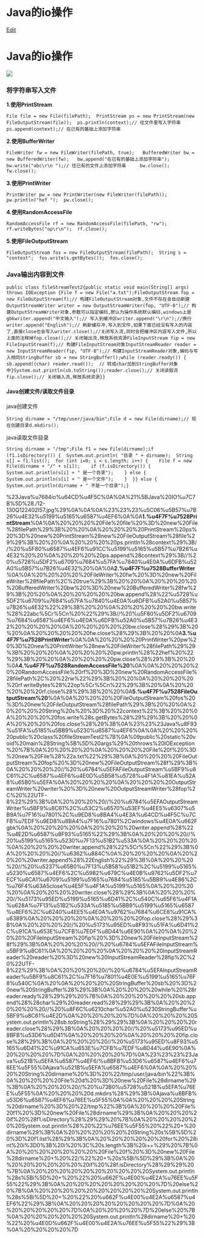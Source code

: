 # Java的io操作
[Edit](http://maxiang.io/#/?provider=evernote&amp;guid=44df7323-5179-4e59-bb32-9232fa0222b9&amp;notebook=%E6%8A%80%E6%9C%AF%E7%9F%A5%E8%AF%86) 

# Java的io操作

![](Java%E7%9A%84io%E6%93%8D%E4%BD%9C/12-130Q122402I57.jpg)
### 将字符串写入文件

**1.使用PrintStream**

```
File file = new File(filePath);  PrintStream ps = new PrintStream(new FileOutputStream(file));  ps.println(context);// 往文件里写入字符串  ps.append(context);// 在已有的基础上添加字符串
```

**2.使用BufferWriter**

```
FileWriter fw = new FileWriter(filePath, true);   BufferedWriter bw = new BufferedWriter(fw);   bw.append("在已有的基础上添加字符串");   bw.write("abc\r\n ");// 往已有的文件上添加字符串     bw.close();   fw.close();
```

**3.使用PrintWriter**

```
PrintWriter pw = new PrintWriter(new FileWriter(filePath));   pw.println("hef ");  pw.close();
```

**4.使用RandomAccessFile**

```
RandomAccessFile rf = new RandomAccessFile(filePath, "rw");   rf.writeBytes("op\r\n");  rf.close();
```

**5.使用FileOutputStream**

```
FileOutputStream fos = new FileOutputStream(filePath);  String s = "context";  fos.write(s.getBytes());  fos.close();
```

### Java输出内容到文件

```
public class fileStreamTest2{public static void main(String[] args) throws IOException {File f = new File("a.txt");FileOutputStream fop = new FileOutputStream(f);// 构建FileOutputStream对象,文件不存在会自动新建OutputStreamWriter writer = new OutputStreamWriter(fop, "UTF-8");// 构建OutputStreamWriter对象,参数可以指定编码,默认为操作系统默认编码,windows上是gbkwriter.append("中文输入");// 写入到缓冲区writer.append("\r\n");//换行writer.append("English");// 刷新缓存冲,写入到文件,如果下面已经没有写入的内容了,直接close也会写入writer.close();//关闭写入流,同时会把缓冲区内容写入文件,所以上面的注释掉fop.close();// 关闭输出流,释放系统资源FileInputStream fip = new FileInputStream(f);// 构建FileInputStream对象InputStreamReader reader = new InputStreamReader(fip, "UTF-8");// 构建InputStreamReader对象,编码与写入相同StringBuffer sb = new StringBuffer();while (reader.ready()) {  sb.append((char) reader.read());  // 转成char加到StringBuffer对象中}System.out.println(sb.toString());reader.close();// 关闭读取流fip.close();// 关闭输入流,释放系统资源}}
```

#### Java创建文件/读取文件目录

java创建文件

```
String dirname = "/tmp/user/java/bin";File d = new File(dirname);// 现在创建目录d.mkdirs();
```

java读取文件目录

```
String dirname = "/tmp";File f1 = new File(dirname);if (f1.isDirectory()) {  System.out.println( "目录 " + dirname);  String s[] = f1.list();  for (int i=0; i < s.length; i++) {    File f = new File(dirname + "/" + s[i]);    if (f.isDirectory()) {      System.out.println(s[i] + " 是一个目录");    } else {      System.out.println(s[i] + " 是一个文件");    }  }} else {  System.out.println(dirname + " 不是一个目录");}
```

%23Java%u7684io%u64CD%u4F5C%0A%0A%21%5BJava%20IO%u7C7B%5D%28./12-130Q122402I57.jpg%29%0A%0A%0A%23%23%23%u5C06%u5B57%u7B26%u4E32%u5199%u5165%u6587%u4EF6%0A%0A**1.%u4F7F%u7528PrintStream**%0A%0A%20%20%20%20File%20file%20%3D%20new%20File%28filePath%29%3B%20%20%0A%20%20%20%20PrintStream%20ps%20%3D%20new%20PrintStream%28new%20FileOutputStream%28file%29%29%3B%20%20%0A%20%20%20%20ps.println%28context%29%3B//%20%u5F80%u6587%u4EF6%u91CC%u5199%u5165%u5B57%u7B26%u4E32%20%20%0A%20%20%20%20ps.append%28context%29%3B//%20%u5728%u5DF2%u6709%u7684%u57FA%u7840%u4E0A%u6DFB%u52A0%u5B57%u7B26%u4E32%20%0A%0A**2.%u4F7F%u7528BufferWriter**%0A%0A%20%20%20%20%20FileWriter%20fw%20%3D%20new%20FileWriter%28filePath%2C%20true%29%3B%20%20%0A%20%20%20%20%20BufferedWriter%20bw%20%3D%20new%20BufferedWriter%28fw%29%3B%20%20%0A%20%20%20%20%20bw.append%28%22%u5728%u5DF2%u6709%u7684%u57FA%u7840%u4E0A%u6DFB%u52A0%u5B57%u7B26%u4E32%22%29%3B%20%20%0A%20%20%20%20%20bw.write%28%22abc%5Cr%5Cn%20%22%29%3B//%20%u5F80%u5DF2%u6709%u7684%u6587%u4EF6%u4E0A%u6DFB%u52A0%u5B57%u7B26%u4E32%20%20%20%20%0A%20%20%20%20%20bw.close%28%29%3B%20%20%0A%20%20%20%20%20fw.close%28%29%3B%20%20%0A**3.%u4F7F%u7528PrintWriter**%0A%0A%20%20%20%20PrintWriter%20pw%20%3D%20new%20PrintWriter%28new%20FileWriter%28filePath%29%29%3B%20%20%20%0A%20%20%20%20pw.println%28%22hef%20%22%29%3B%20%20%0A%20%20%20%20pw.close%28%29%3B%20%20%0A**4.%u4F7F%u7528RandomAccessFile%20**%0A%0A%20%20%20%20%20RandomAccessFile%20rf%20%3D%20new%20RandomAccessFile%28filePath%2C%20%22rw%22%29%3B%20%20%0A%20%20%20%20%20rf.writeBytes%28%22op%5Cr%5Cn%22%29%3B%20%0A%20%20%20%20%20rf.close%28%29%3B%20%20%0A**5.%u4F7F%u7528FileOutputStream%20**%0A%0A%20%20%20%20FileOutputStream%20fos%20%3D%20new%20FileOutputStream%28filePath%29%3B%20%20%0A%20%20%20%20String%20s%20%3D%20%22context%22%3B%20%20%0A%20%20%20%20fos.write%28s.getBytes%28%29%29%3B%20%20%0A%20%20%20%20fos.close%28%29%3B%0A%23%23%23Java%u8F93%u51FA%u5185%u5BB9%u5230%u6587%u4EF6%0A%0A%20%20%20%20public%20class%20fileStreamTest2%7B%0A%09public%20static%20void%20main%28String%5B%5D%20args%29%20throws%20IOException%20%7B%0A%20%20%20%20%0A%20%20%20%20File%20f%20%3D%20new%20File%28%22a.txt%22%29%3B%0A%20%20%20%20FileOutputStream%20fop%20%3D%20new%20FileOutputStream%28f%29%3B%0A%20%20%20%20//%20%u6784%u5EFAFileOutputStream%u5BF9%u8C61%2C%u6587%u4EF6%u4E0D%u5B58%u5728%u4F1A%u81EA%u52A8%u65B0%u5EFA%0A%20%20%20%20%0A%20%20%20%20OutputStreamWriter%20writer%20%3D%20new%20OutputStreamWriter%28fop%2C%20%22UTF-8%22%29%3B%0A%20%20%20%20//%20%u6784%u5EFAOutputStreamWriter%u5BF9%u8C61%2C%u53C2%u6570%u53EF%u4EE5%u6307%u5B9A%u7F16%u7801%2C%u9ED8%u8BA4%u4E3A%u64CD%u4F5C%u7CFB%u7EDF%u9ED8%u8BA4%u7F16%u7801%2Cwindows%u4E0A%u662Fgbk%0A%20%20%20%20%0A%20%20%20%20writer.append%28%22%u4E2D%u6587%u8F93%u5165%22%29%3B%0A%20%20%20%20//%20%u5199%u5165%u5230%u7F13%u51B2%u533A%0A%20%20%20%20%0A%20%20%20%20writer.append%28%22%5Cr%5Cn%22%29%3B%0A%20%20%20%20//%u6362%u884C%0A%20%20%20%20%0A%20%20%20%20writer.append%28%22English%22%29%3B%0A%20%20%20%20//%20%u5237%u65B0%u7F13%u5B58%u51B2%2C%u5199%u5165%u5230%u6587%u4EF6%2C%u5982%u679C%u4E0B%u9762%u5DF2%u7ECF%u6CA1%u6709%u5199%u5165%u7684%u5185%u5BB9%u4E86%2C%u76F4%u63A5close%u4E5F%u4F1A%u5199%u5165%0A%20%20%20%20%0A%20%20%20%20writer.close%28%29%3B%0A%20%20%20%20//%u5173%u95ED%u5199%u5165%u6D41%2C%u540C%u65F6%u4F1A%u628A%u7F13%u51B2%u533A%u5185%u5BB9%u5199%u5165%u6587%u4EF6%2C%u6240%u4EE5%u4E0A%u9762%u7684%u6CE8%u91CA%u6389%0A%20%20%20%20%0A%20%20%20%20fop.close%28%29%3B%0A%20%20%20%20//%20%u5173%u95ED%u8F93%u51FA%u6D41%2C%u91CA%u653E%u7CFB%u7EDF%u8D44%u6E90%0A%20%0A%20%20%20%20FileInputStream%20fip%20%3D%20new%20FileInputStream%28f%29%3B%0A%20%20%20%20//%20%u6784%u5EFAFileInputStream%u5BF9%u8C61%0A%20%20%20%20%0A%20%20%20%20InputStreamReader%20reader%20%3D%20new%20InputStreamReader%28fip%2C%20%22UTF-8%22%29%3B%0A%20%20%20%20//%20%u6784%u5EFAInputStreamReader%u5BF9%u8C61%2C%u7F16%u7801%u4E0E%u5199%u5165%u76F8%u540C%0A%20%0A%20%20%20%20StringBuffer%20sb%20%3D%20new%20StringBuffer%28%29%3B%0A%20%20%20%20while%20%28reader.ready%28%29%29%20%7B%0A%20%20%20%20%20%20sb.append%28%28char%29%20reader.read%28%29%29%3B%0A%20%20%20%20%20%20//%20%u8F6C%u6210char%u52A0%u5230StringBuffer%u5BF9%u8C61%u4E2D%0A%20%20%20%20%7D%0A%20%20%20%20System.out.println%28sb.toString%28%29%29%3B%0A%20%20%20%20reader.close%28%29%3B%0A%20%20%20%20//%20%u5173%u95ED%u8BFB%u53D6%u6D41%0A%20%20%20%20%0A%20%20%20%20fip.close%28%29%3B%0A%20%20%20%20//%20%u5173%u95ED%u8F93%u5165%u6D41%2C%u91CA%u653E%u7CFB%u7EDF%u8D44%u6E90%0A%20%20%20%20%7D%0A%20%20%20%20%7D%0A%23%23%23%23Java%u521B%u5EFA%u6587%u4EF6/%u8BFB%u53D6%u6587%u4EF6%u76EE%u5F55%0Ajava%u521B%u5EFA%u6587%u4EF6%0A%0A%20%20%20%20String%20dirname%20%3D%20%22/tmp/user/java/bin%22%3B%0A%20%20%20%20File%20d%20%3D%20new%20File%28dirname%29%3B%0A%20%20%20%20//%20%u73B0%u5728%u521B%u5EFA%u76EE%u5F55%0A%20%20%20%20d.mkdirs%28%29%3B%0Ajava%u8BFB%u53D6%u6587%u4EF6%u76EE%u5F55%0A%0A%20%20%20%20String%20dirname%20%3D%20%22/tmp%22%3B%0A%20%20%20%20File%20f1%20%3D%20new%20File%28dirname%29%3B%0A%20%20%20%20if%20%28f1.isDirectory%28%29%29%20%7B%0A%20%20%20%20%20%20System.out.println%28%20%22%u76EE%u5F55%20%22%20+%20dirname%29%3B%0A%20%20%20%20%20%20String%20s%5B%5D%20%3D%20f1.list%28%29%3B%0A%20%20%20%20%20%20for%20%28int%20i%3D0%3B%20i%20%3C%20s.length%3B%20i++%29%20%7B%0A%20%20%20%20%20%20%20%20File%20f%20%3D%20new%20File%28dirname%20+%20%22/%22%20+%20s%5Bi%5D%29%3B%0A%20%20%20%20%20%20%20%20if%20%28f.isDirectory%28%29%29%20%7B%0A%20%20%20%20%20%20%20%20%20%20System.out.println%28s%5Bi%5D%20+%20%22%20%u662F%u4E00%u4E2A%u76EE%u5F55%22%29%3B%0A%20%20%20%20%20%20%20%20%7D%20else%20%7B%0A%20%20%20%20%20%20%20%20%20%20System.out.println%28s%5Bi%5D%20+%20%22%20%u662F%u4E00%u4E2A%u6587%u4EF6%22%29%3B%0A%20%20%20%20%20%20%20%20%7D%0A%20%20%20%20%20%20%7D%0A%20%20%20%20%7D%20else%20%7B%0A%20%20%20%20%20%20System.out.println%28dirname%20+%20%22%20%u4E0D%u662F%u4E00%u4E2A%u76EE%u5F55%22%29%3B%0A%20%20%20%20%7D